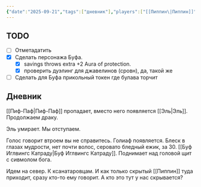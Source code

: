 ```yaml
---
{"date":"2025-09-21","tags":["дневник"],"players":["[[Пиппин\|Пиппин]]","[[Йорген]]","[[Гарет Стормрайдер]]"],"campaign":"Подземелье безумного мага","world-date":null,"world-time-start":null,"dg-publish":true,"previous-session":"[[14 сентября 2025]]","next-session":null,"permalink":"/21-sentyabrya-2025/","dgPassFrontmatter":true}
---
```



## TODO
- [ ] Отметадатить
- [x] Сделать персонажа Буфа.
	- [x] savings throws extra +2 Aura of protection.
	- [x] проверить дуэлинг для джавелинов (сровн), да, такой же
- [ ] Сделать для Буфа прикольный токен где булава торчит

## Дневник
[[Пиф-Паф\|Пиф-Паф]] пропадает, вместо него появляется [[Эль\|Эль]]. Продолжаем драку. 

Эль умирает. Мы отступаем. 

Голос говорит втроем вы не справитесь. Голиаф появляется. Блеск в глазах мудрости, нет почти волос, серовато бледный ежик, за 30. [[Буф Иглвингс Катраду\|Буф Иглвингс Катраду]]. Поднимает над головой щит с сивмолом бога. 

Идем на север. К ксанатаровцам. И как только скрытый [[Пиппин]] туда приходит, сразу кто-то ему говорит. А кто это тут у нас скрывается?